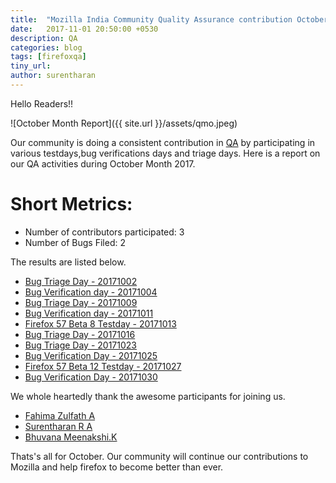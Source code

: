 ```yaml
---
title:  "Mozilla India Community Quality Assurance contribution October 2017"
date:   2017-11-01 20:50:00 +0530
description: QA
categories: blog
tags: [firefoxqa]
tiny_url:
author: surentharan
---
```


Hello Readers!!

![October Month Report]({{ site.url }}/assets/qmo.jpeg)

Our community is doing a consistent contribution in [QA](http://quality.mozilla.org/) by participating in various testdays,bug verifications days and triage days. Here is a report on our QA activities during October Month 2017.

Short Metrics:
=============
- Number of contributors participated: 3
- Number of Bugs Filed: 2


The results are listed below.

- [Bug Triage Day - 20171002](https://public.etherpad-mozilla.org/p/MozillaIN_QA_Bug_Triage_Day_20171002)
- [Bug Verification day - 20171004](https://public.etherpad-mozilla.org/p/MozillaIN_QA_Bug_Verification_Day_20171004)
- [Bug Triage Day - 20171009](https://public.etherpad-mozilla.org/p/MozillaIN_QA_Bug_Triage_Day_20171009)
- [Bug Verification day - 20171011](https://public.etherpad-mozilla.org/p/MozillaIN_QA_Bug_Verification_Day_20171011)
- [Firefox 57 Beta 8 Testday - 20171013](https://quality.mozilla.org/2017/10/firefox-57-beta-8-testday-results/)
- [Bug Triage Day - 20171016](https://public.etherpad-mozilla.org/p/MozillaIN_QA_Bug_Triage_Day_20171016)
- [Bug Triage Day - 20171023](https://public.etherpad-mozilla.org/p/MozillaIN_QA_Bug_Triage_Day_20171023)
- [Bug Verification Day - 20171025](https://public.etherpad-mozilla.org/p/MozillaIN_QA_Bug_Verification_Day_20171025)
- [Firefox 57 Beta 12 Testday - 20171027](https://quality.mozilla.org/2017/10/firefox-57-beta-12-testday-results/)
- [Bug Verification Day - 20171030](https://public.etherpad-mozilla.org/p/MozillaIN_QA_Bug_Verification_Day_20171030)


We whole heartedly thank the awesome participants for joining us.

- [Fahima Zulfath A](https://twitter.com/FahimaZulfath)
- [Surentharan R A](https://twitter.com/surentharan7)
- [Bhuvana Meenakshi.K](https://twitter.com/bhuvanakotees1)

Thats's all for October. 
Our community will continue our contributions to Mozilla and help firefox to become better than ever.
